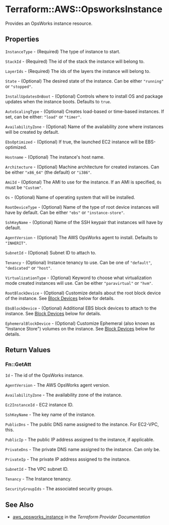 # Terraform::AWS::OpsworksInstance

Provides an OpsWorks instance resource.

## Properties

`InstanceType` - (Required) The type of instance to start.

`StackId` - (Required) The id of the stack the instance will belong to.

`LayerIds` - (Required) The ids of the layers the instance will belong to.

`State` - (Optional) The desired state of the instance.  Can be either `"running"` or `"stopped"`.

`InstallUpdatesOnBoot` - (Optional) Controls where to install OS and package updates when the instance boots.  Defaults to `true`.

`AutoScalingType` - (Optional) Creates load-based or time-based instances.  If set, can be either: `"load"` or `"timer"`.

`AvailabilityZone` - (Optional) Name of the availability zone where instances will be created
by default.

`EbsOptimized` - (Optional) If true, the launched EC2 instance will be EBS-optimized.

`Hostname` - (Optional) The instance's host name.

`Architecture` - (Optional) Machine architecture for created instances.  Can be either `"x86_64"` (the default) or `"i386"`.

`AmiId` - (Optional) The AMI to use for the instance.  If an AMI is specified, `Os` must be `"Custom"`.

`Os` - (Optional) Name of operating system that will be installed.

`RootDeviceType` - (Optional) Name of the type of root device instances will have by default.  Can be either `"ebs"` or `"instance-store"`.

`SshKeyName` - (Optional) Name of the SSH keypair that instances will have by default.

`AgentVersion` - (Optional) The AWS OpsWorks agent to install.  Defaults to `"INHERIT"`.

`SubnetId` - (Optional) Subnet ID to attach to.

`Tenancy` - (Optional) Instance tenancy to use. Can be one of `"default"`, `"dedicated"` or `"host"`.

`VirtualizationType` - (Optional) Keyword to choose what virtualization mode created instances
will use. Can be either `"paravirtual"` or `"hvm"`.

`RootBlockDevice` - (Optional) Customize details about the root block
device of the instance. See [Block Devices](#block-devices) below for details.

`EbsBlockDevice` - (Optional) Additional EBS block devices to attach to the
instance.  See [Block Devices](#block-devices) below for details.

`EphemeralBlockDevice` - (Optional) Customize Ephemeral (also known as
"Instance Store") volumes on the instance. See [Block Devices](#block-devices) below for details.


## Return Values

### Fn::GetAtt

`Id` - The id of the OpsWorks instance.

`AgentVersion` - The AWS OpsWorks agent version.

`AvailabilityZone` - The availability zone of the instance.

`Ec2InstanceId` - EC2 instance ID.

`SshKeyName` - The key name of the instance.

`PublicDns` - The public DNS name assigned to the instance. For EC2-VPC, this.

`PublicIp` - The public IP address assigned to the instance, if applicable.

`PrivateDns` - The private DNS name assigned to the instance. Can only be.

`PrivateIp` - The private IP address assigned to the instance.

`SubnetId` - The VPC subnet ID.

`Tenancy` - The Instance tenancy.

`SecurityGroupIds` - The associated security groups.

## See Also

* [aws_opsworks_instance](https://www.terraform.io/docs/providers/aws/r/opsworks_instance.html) in the _Terraform Provider Documentation_